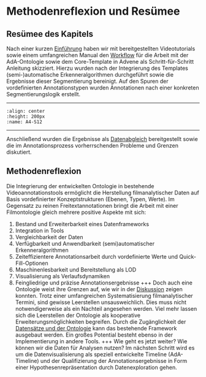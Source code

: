 # Methodenreflexion und Resümee

## Resümee des Kapitels

Nach einer kurzen [Einführung](Aufgabe_D) haben wir mit bereitgestellten Videotutorials sowie einem umfangreichen Manual den [Workflow](Aufgabe_D_UK-1) für die Arbeit mit der AdA-Ontologie sowie dem Core-Template in Advene als Schritt-für-Schritt Anleitung skizziert. Hierzu wurden nach der Integrierung des Templates (semi-)automatische Erkenneralgorithmen durchgeführt sowie die Ergebnisse dieser Segmentierung bereinigt. Auf den Spuren der vordefinierten Annotationstypen wurden Annotationen nach einer konkreten Segmentierungslogik erstellt. 
____________________
```{image} ../_images/A4-S12.png
:align: center
:height: 200px
:name: A4-S12
```
____________________
Anschließend wurden die Ergebnisse als [Datenabgleich](Aufgabe_D_UK-2) bereitgestellt sowie die im Annotationsprozess vorherrschenden Probleme und Grenzen diskutiert.

## Methodenreflexion

Die Integrierung der entwickelten Ontologie in bestehende Videoannotationstools ermöglicht die Herstellung filmanalytischer Daten auf Basis vordefinierter Konzeptstrukturen (Ebenen, Typen, Werte). Im Gegensatz zu reinen Freitextannotationen bringt die Arbeit mit einer Filmontologie gleich mehrere positive Aspekte mit sich:

1.	Bestand und Erweiterbarkeit eines Datenframeworks 
2.	Integration in Tools
3.	Vergleichbarkeit der Daten
4.	Verfügbarkeit und Anwendbarkeit (semi)automatischer Erkenneralgorithmen
5.	Zeiteffizientere Annotationsarbeit durch vordefinierte Werte und Quick-Fill-Optionen
6.	Maschinenlesbarkeit und Bereitstellung als LOD
7.	Visualisierung als Verlaufsdynamiken
8.	Feingliedrige und präzise Annotationsergebnisse
+++
Doch auch eine Ontologie weist ihre Grenzen auf, wie wir in der [Diskussion](Aufgabe_D_UK-2) zeigen konnten. Trotz einer umfangreichen Systematisierung filmanalytischer Termini, sind gewisse Leerstellen unsausweichlich. Dies muss nicht notwendigerweise als ein Nachteil angesehen werden. Viel mehr lassen sich die Leerstellen der Ontologie als kooperative Erweiterungsmöglichkeiten begreifen. Durch die Zugänglichkeit der <a href="https://github.com/ProjectAdA/public/tree/master/ontology" class="external-link" target="_blank">Datensätze und der Ontologie</a> kann das bestehende Framework ausgebaut werden. Ein großes Potential besteht ebenso in der Implementierung in andere Tools. 
+++
Wie geht es jetzt weiter? Wie können wir die Daten für Analysen nutzen? 
Im nächsten Schritt wird es um die Datenvisualisierung als speziell entwickelte Timeline (AdA-Timeline) und der Qualifizierung der Annotationsergebnisse in Form einer Hypothesenrepräsentation durch Datenexploration gehen.
